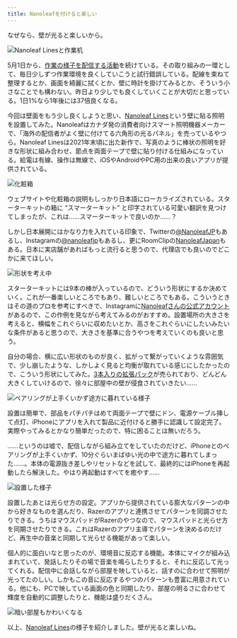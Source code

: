 ```yaml
---
title: Nanoleafを付けると楽しい
---
```

なぜなら、壁が光ると楽しいから。

![](https://lh4.googleusercontent.com/k7lKYsaBmEiEpE6yqjUd_MU02oS51eqVyL-7k8G20IH_krn0HEZUYHlx-HeIh9yq6F4WWdBaIW0QvszdljrO2XgmCoLvfhdy-TjEgsIoeWsmeHiH1RIp3SkMJvWaBSCA7haACawxEGqtKSdLirihUz-qWDB59FFYtI_GXJbyGKK3HdRvygJiXsL7s4g9JQ "Nanoleaf Linesと作業机")

5月1日から、[作業の様子を配信する活動](https://www.youtube.com/c/r7kamura)を続けている。その取り組みの一環として、毎日少しずつ作業環境を良くしていこうと試行錯誤している。配線を束ねて整理するとか、画面を綺麗に拭くとか、壁に時計を掛けてみるとか、そういう小さなことでも構わない。昨日より少しでも良くしていくことが大切だと思っている。1日1%なら1年後には37倍良くなる。

今回は壁面をもう少し良くしようと思い、[Nanoleaf Lines](https://www.amazon.co.jp/dp/B09MS3359S)という壁に貼る照明を設置してみた。Nanoleafはカナダ発の消費者向けスマート照明機器メーカーで、「海外の配信者がよく壁に付けてる六角形の光るパネル」を売っているやつら。Nanoleaf Linesは2021年末頃に出た新作で、写真のように棒状の照明を好きな形状に組み合わせ、節点を両面テープで壁に貼り付ける仕組みになっている。給電は有線、操作は無線で、iOSやAndroidやPC用の出来の良いアプリが提供されている。

![](https://lh5.googleusercontent.com/ku-oN0BwJsaUILoBIBV-J5oOXlX0qkJOCOQ87V4yjJ1C0kHl_qCgoR4yuadc40MaDWOMYCDgG5qRyVlw1JDncg0hb7VP9SBMoPGIS24vEcnDX_JaogpjOAAKmLurI3TpaaefXw57A_JNKANRWkKaQtaMOeW-pAJQiLB5wSKJd-YU6uEEEdbBZQ4MPSQgrA "化粧箱")

ウェブサイトや化粧箱の説明もしっかり日本語にローカライズされている。スターターキットの箱に “スマーターキット” と印字されている可愛い翻訳を見つけてしまったが、これは……スマーターキットで良いのか……？

しかし日本展開にはかなり力を入れている印象で、Twitterの[@NanoleafJP](https://twitter.com/NanoleafJP)もあるし、Instagramの[@nanoleafjp](https://www.instagram.com/nanoleafjp/)もあるし、更にRoomClipの[NanoleafJapan](https://roomclip.jp/myroom/5824865)もある。日本に実店舗があればもっと流行ると思うので、代理店でも良いのでどこかに来てほしい。

![](https://lh6.googleusercontent.com/oq4Ti8-EjdLv9VNhYhpk6UYVbc33APKFGsGSLQ57JPY021u7okNOew6kR4v9U6izKvxUSKBC1-fsj4_lbZq7WY1Mo5lngCWLBmWH43ylyTeGKV0V1m9NMGwWE97cpd2wOroWb54XKJ6EYLW2WSJ8CgxDZU83jl3x9Ty0mS2Uj_KKFa448aTlkp3pt4jU "形状を考え中")

スターターキットには9本の棒が入っているので、どういう形状にするか決めていく。これが一番楽しいところでもあり、難しいところでもある。こういうときはその道のプロを参考にすべきで、Instagramに[Nanoleafさんの公式アカウント](https://www.instagram.com/nanoleaf/)があるので、この作例を見ながら考えてみるのがおすすめ。設置場所の大きさを考えると、横幅をこれぐらいに収めたいとか、高さをこれぐらいにしたいみたいな条件があると思うので、大きさを基準に合うやつを考えていくのも良いと思う。

自分の場合、横に広い形状のものが良く、拡がって繋がっていくような雰囲気で、少し崩したような、しかしよく見ると均衡が取れている感じにしたかったので、こういう形状にしてみた。[3本入りの拡張パック](https://www.amazon.co.jp/dp/B09JHSG2R5)が売られており、どんどん大きくしていけるので、徐々に部屋中の壁が侵食されていきたい……

![](https://lh5.googleusercontent.com/vlzhVJw2hFevuMqUGmAbhgXGWbraykcAFNlsNIvXfbV5xS0tVUtbgb7GlQPRE2zKehisSwE5XTqnsvV3s0vSjACNcWE4C3PJj3KIQ4ntk19vxyGUXk5H6V4UPYvCSTQ7nnytrXb2uqqZ4CK3LzM8SAf8uAzMjf4t8lGsPGuXT6XXGIeMXZlyT2xaN16l "ペアリングが上手くいかず途方に暮れている様子")

設置は簡単で、部品をパチパチはめて両面テープで壁にドン、電源ケーブル挿して点灯、iPhoneにアプリを入れて製品に近付けると勝手に認識して設定完了。実際やってみるとかなり簡単だったので、特に困ることは無いだろう。

……というのは嘘で、配信しながら組み立てをしていたのだけど、iPhoneとのペアリングが上手くいかず、10分ぐらいまばゆい光の中で途方に暮れてしまった……。本体の電源抜き差しやリセットなどを試して、最終的にはiPhoneを再起動したら解決した。やはり再起動はすべてを癒やす……

![](https://lh5.googleusercontent.com/DKLdcl4gU7_DxYZ8XdyE-L0Nmi3XNWQVA3mLbcj5rmio5xv4hjL_XDcsDVKkK-yfhfrPi8hfP75JAMKe_iidwh5d5eFYRm_ZONRX_exz4ewSG90WvL436ErR2FM8j9E9srZXiZQDCQ6Bh0m698S8cMoaO2fnExuX6IpZzu0lKwemWfcSPFZUBTXd8Ewdzw "設置した様子")

設置したあとは光らせ方の設定。アプリから提供されている膨大なパターンの中から好きなものを選んだり、Razerのアプリと連携させてパターンを同調させたりできる。うちはマウスパッドがRazerのやつなので、マウスパッドと光らせ方を同期させたりできる。これはRazerのアプリ主導でパターンを決めるのだけど、再生中の音楽と同期して光らせる機能があって楽しい。

個人的に面白いなと思ったのが、環境音に反応する機能。本体にマイクが組み込まれていて、発話したりその場で音楽を鳴らしたりすると、それに反応して光ってくれる。配信中に会話しながら部屋を映していると、話すのに合わせて照明が光ってたのしい。しかもこの音に反応するやつのパターンも豊富に用意されている。他にも、PCで映している画面の色と同期したり、部屋の明るさに合わせて輝度を自動的に調整したりと、機能は盛りだくさん。

![](https://lh3.googleusercontent.com/VdAD6lndZpBjjEGzq9U7J52Z627tA5kNIdHnhJjOLcKgMqxIkBNcAS3tzbM-92SJGPLFoPnKs6O1GbJCH5bcVwTf-6ec9MHhlzLIkq9zfE9Y0ZdylTekaoaHb3bX6dwoDYhMqbShoQds0zjp5xBBskdXVLm_D_RUTQ4UKDdlVdjLP5EHxfpUKnTToaawhQ "暗い部屋もかわいくなる")

以上、[Nanoleaf Lines](https://www.amazon.co.jp/dp/B09MS3359S)の様子を紹介しました。壁が光ると楽しいね。
